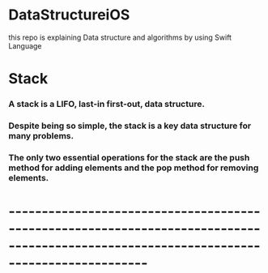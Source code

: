 # DataStructureiOS
 this repo is explaining Data structure and algorithms by using Swift Language
 
 
 # Stack 
 
### A stack is a LIFO, last-in first-out, data structure.

### Despite being so simple, the stack is a key data structure for many problems.

### The only two essential operations for the stack are the push method for adding elements and the pop method for removing elements.


# --------------------------------------------------------------------------------------------------------------------------------------- 
